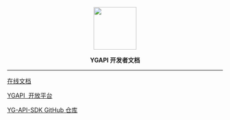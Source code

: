 <div style="text-align: center;">
  <img data-type="dingtalk" src="https://cdn.jsdelivr.net/gh/ye-guo/Images/images/ygIcon512.png" width="100" />
  <p style="font-weight: bold;,font-size:1.25rem">YGAPI 开发者文档</p>
</div>

---

<a href="https://github.com/ye-guo/yeguo-api-docs" target="_blank" rel="noopener noreferrer">在线文档</a>

<a href="https://api.yeguo.icu" target="_blank" rel="noopener noreferrer">YGAPI  开放平台</a>

<a href="https://github.com/ye-guo/yeguo-api-sdk" target="_blank" rel="noopener noreferrer">YG-API-SDK GitHub 仓库</a>
